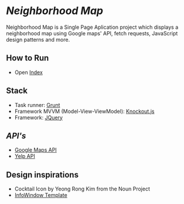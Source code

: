 # *Neighborhood Map*
Neighborhood Map is a Single Page Aplication project which displays a neighborhood map using Google maps' API, fetch requests, JavaScript design patterns and more.

## How to Run
* Open [Index](https://cdn.rawgit.com/FDMOliveira/Front-end-nanodegree-exercises/bbabdf0/5.Neighborhood-Map/dist/index.html)

## Stack
* Task runner: [Grunt](https://gruntjs.com/)
* Framework MVVM (Model-View-ViewModel): [Knockout.js](http://knockoutjs.com/)
* Framework: [JQuery](https://jquery.com/)

## *API's*
* [Google Maps API](https://developers.google.com/maps/documentation/javascript/tutorial)
* [Yelp API](https://www.yelp.com/developers/documentation/v3)

## Design inspirations
* Cocktail Icon by Yeong Rong Kim from the Noun Project
* [InfoWindow Template](https://dribbble.com/shots/4702907-Daily-UI-Challenge)



